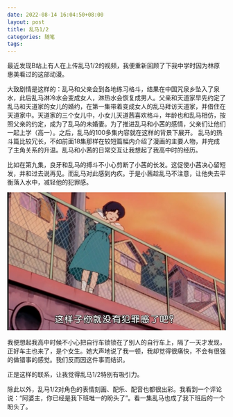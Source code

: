 ```yaml
---
date: 2022-08-14 16:04:50+08:00
layout: post
title: 乱马1/2
categories: 随笔
tags: 
---
```


最近发现B站上有人在上传乱马1/2的视频，我便重新回顾了下我中学时因为林原惠美看过的这部动漫。

大致剧情是这样的：乱马和父亲会到各地练习格斗，结果在中国咒泉乡坠入了泉水，此后乱马淋冷水会变成女人，淋热水会恢复成男人。父亲和天道家早先约定了乱马和天道家的女儿的婚约，在第一集带着变成女人的乱马拜访天道家，并借住在天道家中。天道家的三个女儿中，小女儿天道茜喜欢格斗，年龄也和乱马相仿，按照父亲的约定，成为了乱马的未婚妻。为了推进乱马和小茜的感情，父亲们让他们一起上学（高一）。之后，乱马的100多集内容就在这样的背景下展开。
乱马的热斗篇比较冗长，不如前面18集那样在较短篇幅内介绍了漫画的主要人物，并完成了主角关系的升温。乱马和小茜的日常交互让我想起了我高中时的经历。

比如在第九集，良牙和乱马的搏斗不小心剪断了小茜的长发。这促使小茜决心留短发，并和过去说再见。而乱马对此感到内疚。于是小茜趁乱马不注意，让他失去平衡落入水中，减轻他的犯罪感。

![](/album/ranma/akane.jpg)

我便想起我高中时候不小心把自行车锁锁在了别人的自行车上，隔了一天才发现，正好车主也来了，是个女生。她大声地说了我一顿，我却觉得很痛快，不会有很强的做错事的感觉。我们反而因这件事而结识。

正是这样的联系，让我觉得乱马1/2特别有吸引力。

除此以外，乱马1/2对角色的表情刻画、配乐、配音也都很出彩。我看到一个评论说：“阿婆主，你已经是我下班唯一的盼头了”。看一集乱马也成了我下班后的一个盼头了。
